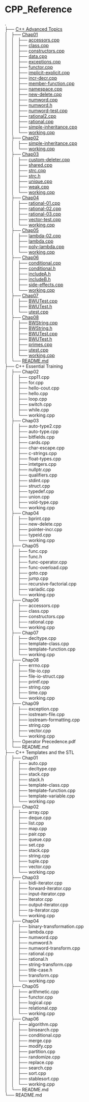 # CPP_Reference
.  
├── [C++ Advanced Topics](https://github.com/BruceChanJianLe/CPP_Reference/tree/master/C%2B%2B%20Advanced%20Topics)  
│   ├── [Chap01](https://github.com/BruceChanJianLe/CPP_Reference/tree/master/C%2B%2B%20Advanced%20Topics/Chap01)  
│   │   ├── [accessors.cpp](https://github.com/BruceChanJianLe/CPP_Reference/blob/master/C%2B%2B%20Advanced%20Topics/Chap01/accessors.cpp)  
│   │   ├── [class.cpp](https://github.com/BruceChanJianLe/CPP_Reference/blob/master/C%2B%2B%20Advanced%20Topics/Chap01/class.cpp)  
│   │   ├── [constructors.cpp](https://github.com/BruceChanJianLe/CPP_Reference/blob/master/C%2B%2B%20Advanced%20Topics/Chap01/constructors.cpp)  
│   │   ├── [data.cpp](https://github.com/BruceChanJianLe/CPP_Reference/blob/master/C%2B%2B%20Advanced%20Topics/Chap01/data.cpp)  
│   │   ├── [exceptions.cpp](https://github.com/BruceChanJianLe/CPP_Reference/blob/master/C%2B%2B%20Advanced%20Topics/Chap01/exceptions.cpp)  
│   │   ├── [functor.cpp](https://github.com/BruceChanJianLe/CPP_Reference/blob/master/C%2B%2B%20Advanced%20Topics/Chap01/functor.cpp)  
│   │   ├── [implicit-explicit.cpp](https://github.com/BruceChanJianLe/CPP_Reference/blob/master/C%2B%2B%20Advanced%20Topics/Chap01/implicit-explicit.cpp)  
│   │   ├── [incr-decr.cpp](https://github.com/BruceChanJianLe/CPP_Reference/blob/master/C%2B%2B%20Advanced%20Topics/Chap01/incr-decr.cpp)  
│   │   ├── [member-function.cpp](https://github.com/BruceChanJianLe/CPP_Reference/blob/master/C%2B%2B%20Advanced%20Topics/Chap01member-function/.cpp)  
│   │   ├── [namespace.cpp](https://github.com/BruceChanJianLe/CPP_Reference/blob/master/C%2B%2B%20Advanced%20Topics/Chap01/namespace.cpp)  
│   │   ├── [new-delete.cpp](https://github.com/BruceChanJianLe/CPP_Reference/blob/master/C%2B%2B%20Advanced%20Topics/Chap01/new-delete.cpp)  
│   │   ├── [numword.cpp](https://github.com/BruceChanJianLe/CPP_Reference/blob/master/C%2B%2B%20Advanced%20Topics/Chap01/numword.cpp)  
│   │   ├── [numword.h](https://github.com/BruceChanJianLe/CPP_Reference/blob/master/C%2B%2B%20Advanced%20Topics/Chap01/numword.h)  
│   │   ├── [numword-test.cpp](https://github.com/BruceChanJianLe/CPP_Reference/blob/master/C%2B%2B%20Advanced%20Topics/Chap01/numword-test.cpp)  
│   │   ├── [rational2.cpp](https://github.com/BruceChanJianLe/CPP_Reference/blob/master/C%2B%2B%20Advanced%20Topics/Chap01/rational2.cpp)  
│   │   ├── [rational.cpp](https://github.com/BruceChanJianLe/CPP_Reference/blob/master/C%2B%2B%20Advanced%20Topics/Chap01/rational.cpp)  
│   │   ├── [simple-inheritance.cpp](https://github.com/BruceChanJianLe/CPP_Reference/blob/master/C%2B%2B%20Advanced%20Topics/Chap01/simple-inheritance.cpp)  
│   │   └── [working.cpp](https://github.com/BruceChanJianLe/CPP_Reference/blob/master/C%2B%2B%20Advanced%20Topics/Chap01/working.cpp)  
│   ├── [Chap02](https://github.com/BruceChanJianLe/CPP_Reference/tree/master/C%2B%2B%20Advanced%20Topics/Chap02)  
│   │   ├── [simple-inheritance.cpp](https://github.com/BruceChanJianLe/CPP_Reference/blob/master/C%2B%2B%20Advanced%20Topics/Chap02/simple-inheritance.cpp)  
│   │   └── [working.cpp](https://github.com/BruceChanJianLe/CPP_Reference/blob/master/C%2B%2B%20Advanced%20Topics/Chap02/working.cpp)  
│   ├── [Chap03](https://github.com/BruceChanJianLe/CPP_Reference/tree/master/C%2B%2B%20Advanced%20Topics/Chap03)  
│   │   ├── [custom-deleter.cpp](https://github.com/BruceChanJianLe/CPP_Reference/blob/master/C%2B%2B%20Advanced%20Topics/Chap03/custom-deleter.cpp)  
│   │   ├── [shared.cpp](https://github.com/BruceChanJianLe/CPP_Reference/blob/master/C%2B%2B%20Advanced%20Topics/Chap03/shared.cpp)  
│   │   ├── [strc.cpp](https://github.com/BruceChanJianLe/CPP_Reference/blob/master/C%2B%2B%20Advanced%20Topics/Chap03/strc.cpp)  
│   │   ├── [strc.h](https://github.com/BruceChanJianLe/CPP_Reference/blob/master/C%2B%2B%20Advanced%20Topics/Chap03/strc.h)  
│   │   ├── [unique.cpp](https://github.com/BruceChanJianLe/CPP_Reference/blob/master/C%2B%2B%20Advanced%20Topics/Chap03/unique.cpp)  
│   │   ├── [weak.cpp](https://github.com/BruceChanJianLe/CPP_Reference/blob/master/C%2B%2B%20Advanced%20Topics/Chap03/weak.cpp)  
│   │   └── [working.cpp](https://github.com/BruceChanJianLe/CPP_Reference/blob/master/C%2B%2B%20Advanced%20Topics/Chap03/working.cpp)  
│   ├── [Chap04](https://github.com/BruceChanJianLe/CPP_Reference/tree/master/C%2B%2B%20Advanced%20Topics/Chap04)  
│   │   ├── [rational-01.cpp](https://github.com/BruceChanJianLe/CPP_Reference/blob/master/C%2B%2B%20Advanced%20Topics/Chap04/rational-01.cpp)  
│   │   ├── [rational-02.cpp](https://github.com/BruceChanJianLe/CPP_Reference/blob/master/C%2B%2B%20Advanced%20Topics/Chap04/rational-02.cpp)  
│   │   ├── [rational-03.cpp](https://github.com/BruceChanJianLe/CPP_Reference/blob/master/C%2B%2B%20Advanced%20Topics/Chap04/rational-03.cpp)  
│   │   ├── [vector-test.cpp](https://github.com/BruceChanJianLe/CPP_Reference/blob/master/C%2B%2B%20Advanced%20Topics/Chap04/vector-test.cpp)  
│   │   └── [working.cpp](https://github.com/BruceChanJianLe/CPP_Reference/blob/master/C%2B%2B%20Advanced%20Topics/Chap04/working.cpp)  
│   ├── [Chap05](https://github.com/BruceChanJianLe/CPP_Reference/tree/master/C%2B%2B%20Advanced%20Topics/Chap05)  
│   │   ├── [lambda-02.cpp](https://github.com/BruceChanJianLe/CPP_Reference/blob/master/C%2B%2B%20Advanced%20Topics/Chap05/lambda-02.cpp)  
│   │   ├── [lambda.cpp](https://github.com/BruceChanJianLe/CPP_Reference/blob/master/C%2B%2B%20Advanced%20Topics/Chap05/lambda.cpp)  
│   │   ├── [poly-lambda.cpp](https://github.com/BruceChanJianLe/CPP_Reference/blob/master/C%2B%2B%20Advanced%20Topics/Chap05/poly-lambda.cpp)  
│   │   └── [working.cpp](https://github.com/BruceChanJianLe/CPP_Reference/blob/master/C%2B%2B%20Advanced%20Topics/Chap05/working.cpp)  
│   ├── [Chap06](https://github.com/BruceChanJianLe/CPP_Reference/tree/master/C%2B%2B%20Advanced%20Topics/Chap06)  
│   │   ├── [conditional.cpp](https://github.com/BruceChanJianLe/CPP_Reference/blob/master/C%2B%2B%20Advanced%20Topics/Chap06/conditional.cpp)  
│   │   ├── [conditional.h](https://github.com/BruceChanJianLe/CPP_Reference/blob/master/C%2B%2B%20Advanced%20Topics/Chap06/conditional.h)  
│   │   ├── [includeA.h](https://github.com/BruceChanJianLe/CPP_Reference/blob/master/C%2B%2B%20Advanced%20Topics/Chap06/includeA.h)  
│   │   ├── [includeB.h](https://github.com/BruceChanJianLe/CPP_Reference/blob/master/C%2B%2B%20Advanced%20Topics/Chap06/includeB.h)  
│   │   ├── [side-effects.cpp](https://github.com/BruceChanJianLe/CPP_Reference/blob/master/C%2B%2B%20Advanced%20Topics/Chap06/side-effects.cpp)  
│   │   └── [working.cpp](https://github.com/BruceChanJianLe/CPP_Reference/blob/master/C%2B%2B%20Advanced%20Topics/Chap06/working.cpp)  
│   ├── [Chap07](https://github.com/BruceChanJianLe/CPP_Reference/tree/master/C%2B%2B%20Advanced%20Topics/Chap07)  
│   │   ├── [BWUTest.cpp](https://github.com/BruceChanJianLe/CPP_Reference/blob/master/C%2B%2B%20Advanced%20Topics/Chap07/BWUTest.cpp)  
│   │   ├── [BWUTest.h](https://github.com/BruceChanJianLe/CPP_Reference/blob/master/C%2B%2B%20Advanced%20Topics/Chap07/BWUTest.h)  
│   │   └── [utest.cpp](https://github.com/BruceChanJianLe/CPP_Reference/blob/master/C%2B%2B%20Advanced%20Topics/Chap07/utest.cpp)  
│   ├── [Chap08](https://github.com/BruceChanJianLe/CPP_Reference/tree/master/C%2B%2B%20Advanced%20Topics/Chap08)  
│   │   ├── [BWString.cpp](https://github.com/BruceChanJianLe/CPP_Reference/blob/master/C%2B%2B%20Advanced%20Topics/Chap08/BWString.cpp)  
│   │   ├── [BWString.h](https://github.com/BruceChanJianLe/CPP_Reference/blob/master/C%2B%2B%20Advanced%20Topics/Chap08/BWString.h)  
│   │   ├── [BWUTest.cpp](https://github.com/BruceChanJianLe/CPP_Reference/blob/master/C%2B%2B%20Advanced%20Topics/Chap08/BWUTest.cpp)  
│   │   ├── [BWUTest.h](https://github.com/BruceChanJianLe/CPP_Reference/blob/master/C%2B%2B%20Advanced%20Topics/Chap08/BWUTest.h)  
│   │   ├── [primes.cpp](https://github.com/BruceChanJianLe/CPP_Reference/blob/master/C%2B%2B%20Advanced%20Topics/Chap08/primes.cpp)  
│   │   ├── [utest.cpp](https://github.com/BruceChanJianLe/CPP_Reference/blob/master/C%2B%2B%20Advanced%20Topics/Chap08/utest.cpp)  
│   │   └── [working.cpp](https://github.com/BruceChanJianLe/CPP_Reference/blob/master/C%2B%2B%20Advanced%20Topics/Chap08/working.cpp)  
│   └── [README.md](https://github.com/BruceChanJianLe/CPP_Reference/blob/master/C%2B%2B%20Advanced%20Topics/README.md)  
├── C++ Essential Training  
│   ├── Chap02  
│   │   ├── cpp11.cpp  
│   │   ├── for.cpp  
│   │   ├── hello-cout.cpp  
│   │   ├── hello.cpp  
│   │   ├── loop.cpp  
│   │   ├── switch.cpp  
│   │   ├── while.cpp  
│   │   └── working.cpp  
│   ├── Chap03  
│   │   ├── auto-type2.cpp  
│   │   ├── auto-type.cpp  
│   │   ├── bitfields.cpp  
│   │   ├── cards.cpp  
│   │   ├── char-escape.cpp  
│   │   ├── c-strings.cpp  
│   │   ├── float-types.cpp  
│   │   ├── intetgers.cpp  
│   │   ├── nullptr.cpp  
│   │   ├── qualifiers.cpp  
│   │   ├── stdint.cpp  
│   │   ├── struct.cpp  
│   │   ├── typedef.cpp  
│   │   ├── union.cpp  
│   │   ├── void-type.cpp  
│   │   └── working.cpp  
│   ├── Chap04  
│   │   ├── bprint.cpp  
│   │   ├── new-delete.cpp  
│   │   ├── pointer-incr.cpp  
│   │   ├── typeid.cpp  
│   │   └── working.cpp  
│   ├── Chap05  
│   │   ├── func.cpp  
│   │   ├── func.h  
│   │   ├── func-operator.cpp  
│   │   ├── func-overload.cpp  
│   │   ├── goto.cpp  
│   │   ├── jump.cpp  
│   │   ├── recursive-factorial.cpp  
│   │   ├── variadic.cpp  
│   │   └── working.cpp  
│   ├── Chap06  
│   │   ├── accessors.cpp  
│   │   ├── class.cpp  
│   │   ├── constructors.cpp  
│   │   ├── rational.cpp  
│   │   └── working.cpp  
│   ├── Chap07  
│   │   ├── decltype.cpp  
│   │   ├── template-class.cpp  
│   │   ├── template-function.cpp  
│   │   └── working.cpp  
│   ├── Chap08  
│   │   ├── errno.cpp  
│   │   ├── file-io.cpp  
│   │   ├── file-io-struct.cpp  
│   │   ├── printf.cpp  
│   │   ├── string.cpp  
│   │   ├── time.cpp  
│   │   └── working.cpp  
│   ├── Chap09  
│   │   ├── exception.cpp  
│   │   ├── iostream-file.cpp  
│   │   ├── iostream-formatting.cpp  
│   │   ├── string.cpp  
│   │   ├── vector.cpp  
│   │   └── working.cpp  
│   ├── Operator Precedence.pdf  
│   └── README.md  
├── C++ Templates and the STL  
│   ├── Chap01  
│   │   ├── auto.cpp  
│   │   ├── decltype.cpp  
│   │   ├── stack.cpp  
│   │   ├── stack.h  
│   │   ├── template-class.cpp  
│   │   ├── template-function.cpp  
│   │   ├── template-variable.cpp  
│   │   └── working.cpp  
│   ├── Chap02  
│   │   ├── array.cpp  
│   │   ├── deque.cpp  
│   │   ├── list.cpp  
│   │   ├── map.cpp  
│   │   ├── pair.cpp  
│   │   ├── queue.cpp  
│   │   ├── set.cpp  
│   │   ├── stack.cpp  
│   │   ├── string.cpp  
│   │   ├── tuple.cpp  
│   │   ├── vector.cpp  
│   │   └── working.cpp  
│   ├── Chap03  
│   │   ├── bidi-iterator.cpp  
│   │   ├── forward-iterator.cpp  
│   │   ├── input-iterator.cpp  
│   │   ├── iterator.cpp  
│   │   ├── output-iterator.cpp  
│   │   ├── ra-iterator.cpp  
│   │   └── working.cpp  
│   ├── Chap04  
│   │   ├── binary-transformation.cpp  
│   │   ├── lambda.cpp  
│   │   ├── numword.cpp  
│   │   ├── numword.h  
│   │   ├── numword-transform.cpp  
│   │   ├── rational.cpp  
│   │   ├── rational.h  
│   │   ├── string-transform.cpp  
│   │   ├── title-case.h  
│   │   ├── transform.cpp  
│   │   └── working.cpp  
│   ├── Chap05  
│   │   ├── arithmetic.cpp  
│   │   ├── functor.cpp  
│   │   ├── logical.cpp  
│   │   ├── relational.cpp  
│   │   └── working.cpp  
│   ├── Chap06  
│   │   ├── algorithm.cpp  
│   │   ├── binsearch.cpp  
│   │   ├── conditional.cpp  
│   │   ├── merge.cpp  
│   │   ├── modify.cpp  
│   │   ├── partition.cpp  
│   │   ├── randomize.cpp  
│   │   ├── replace.cpp  
│   │   ├── search.cpp  
│   │   ├── sort.cpp  
│   │   ├── stablesort.cpp  
│   │   └── working.cpp  
│   └── README.md  
└── README.md  
